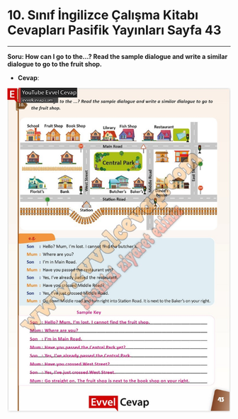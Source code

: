 # 10. Sınıf İngilizce Çalışma Kitabı Cevapları Pasifik Yayınları Sayfa 43

---

**Soru: How can I go to the…? Read the sample dialogue and write a similar dialogue to go to the fruit shop.**

-   **Cevap**:

![Image 1](./image_1.jpg)